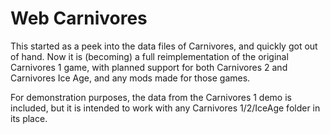 # Web Carnivores

This started as a peek into the data files of Carnivores, and quickly got out of hand. Now it is (becoming) a full reimplementation of the original Carnivores 1 game, with planned support for both Carnivores 2 and Carnivores Ice Age, and any mods made for those games.

For demonstration purposes, the data from the Carnivores 1 demo is included, but it is intended to work with any Carnivores 1/2/IceAge folder in its place.
